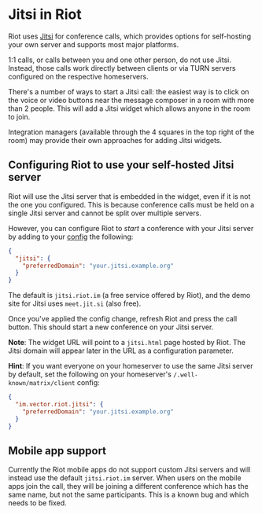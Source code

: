 # Jitsi in Riot

Riot uses [Jitsi](https://jitsi.org/) for conference calls, which provides options for
self-hosting your own server and supports most major platforms.

1:1 calls, or calls between you and one other person, do not use Jitsi. Instead, those
calls work directly between clients or via TURN servers configured on the respective 
homeservers.

There's a number of ways to start a Jitsi call: the easiest way is to click on the 
voice or video buttons near the message composer in a room with more than 2 people. This
will add a Jitsi widget which allows anyone in the room to join.

Integration managers (available through the 4 squares in the top right of the room) may
provide their own approaches for adding Jitsi widgets.

## Configuring Riot to use your self-hosted Jitsi server

Riot will use the Jitsi server that is embedded in the widget, even if it is not the
one you configured. This is because conference calls must be held on a single Jitsi
server and cannot be split over multiple servers.

However, you can configure Riot to *start* a conference with your Jitsi server by adding
to your [config](./config.md) the following:
```json
{
  "jitsi": {
    "preferredDomain": "your.jitsi.example.org"
  }
}
```

The default is `jitsi.riot.im` (a free service offered by Riot), and the demo site for
Jitsi uses `meet.jit.si` (also free).

Once you've applied the config change, refresh Riot and press the call button. This
should start a new conference on your Jitsi server. 

**Note**: The widget URL will point to a `jitsi.html` page hosted by Riot. The Jitsi
domain will appear later in the URL as a configuration parameter.

**Hint**: If you want everyone on your homeserver to use the same Jitsi server by
default, set the following on your homeserver's `/.well-known/matrix/client` config:
```json
{
  "im.vector.riot.jitsi": {
    "preferredDomain": "your.jitsi.example.org"
  }
}
```

## Mobile app support

Currently the Riot mobile apps do not support custom Jitsi servers and will instead
use the default `jitsi.riot.im` server. When users on the mobile apps join the call,
they will be joining a different conference which has the same name, but not the same
participants. This is a known bug and which needs to be fixed.
